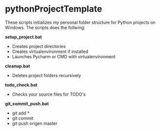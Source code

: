 # pythonProjectTemplate

These scripts initializes my personal folder structure for Python projects on Windows. The scripts does the follwing:

**setup_project.bat**

* Creates project directories
* Creates virtualenvironment if installed
* Launches Pycharm or CMD with virtualenvironment

**cleanup.bat**

* Deletes project folders recursively 

**todo_check.bat**

* Checks your source files for TODO's

**git_commit_push.bat**

* git add *
* git commit
* git push origen master

